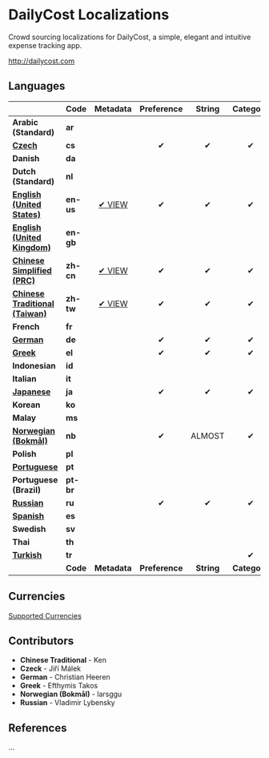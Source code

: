 DailyCost Localizations
=======================

Crowd sourcing localizations for DailyCost, a simple, elegant and intuitive expense tracking app.

http://dailycost.com


## Languages
|                                                   | Code      | Metadata                           | Preference     | String     | Category     | Currency     | Since        |
|:--------------------------------------------------|:----------|:----------------------------------:|:--------------:|:----------:|:------------:|:------------:|:-------------|
| **Arabic (Standard)**                             | **ar**    |                                    |                |            |              |              |              |
| [**Czech**](lang.cs.js)                           | **cs**    |                                    | &#10004;       | &#10004;   | &#10004;     | &#10004;     | **v1.NEXT**  |
| **Danish**                                        | **da**    |                                    |                |            |              |              |              |
| **Dutch (Standard)**                              | **nl**    |                                    |                |            |              |              |              |
| [**English (United States)**](lang.en-us.js)      | **en-us** | [&#10004; VIEW](metadata.en-us.md) | &#10004;       | &#10004;   | &#10004;     | &#10004;     | v1.0         |
| [**English (United Kingdom)**](lang.en.gb.js)     | **en-gb** |                                    |                |            |              |              |              |
| [**Chinese Simplified (PRC)**](lang.zh-cn.js)     | **zh-cn** | [&#10004; VIEW](metadata.zh-cn.md) | &#10004;       | &#10004;   | &#10004;     | ALMOST       | v1.1.0       |
| [**Chinese Traditional (Taiwan)**](lang.zh-tw.js) | **zh-tw** | [&#10004; VIEW](metadata.zh-tw.md) | &#10004;       | &#10004;   | &#10004;     | ALMOST       | v1.4.0       |
| **French**                                        | **fr**    |                                    |                |            |              |              |              |
| [**German**](lang.de.js)                          | **de**    |                                    | &#10004;       | &#10004;   | &#10004;     | MISSING      | v1.5.4       |
| [**Greek**](lang.el.js)                           | **el**    |                                    | &#10004;       | &#10004;   | &#10004;     | &#10004;     | v1.5.4       |
| **Indonesian**                                    | **id**    |                                    |                |            |              |              |              |
| **Italian**                                       | **it**    |                                    |                |            |              |              |              |
| [**Japanese**](lang.ja.js)                        | **ja**    |                                    | &#10004;       | &#10004;   | &#10004;     | ALMOST       | v1.4.0       |
| **Korean**                                        | **ko**    |                                    |                |            |              |              |              |
| **Malay**                                         | **ms**    |                                    |                |            |              |              |              |
| [**Norwegian (Bokmål)**](lang.nb.js)              | **nb**    |                                    | &#10004;       | ALMOST     | &#10004;     | MISSING      | **v1.NEXT**  |
| **Polish**                                        | **pl**    |                                    |                |            |              |              |              |
| [**Portuguese**](lang.pt.js)                      | **pt**    |                                    |                |            |              |              |              |
| **Portuguese (Brazil)**                           | **pt-br** |                                    |                |            |              |              |              |
| [**Russian**](lang.ru.js)                         | **ru**    |                                    | &#10004;       | &#10004;   | &#10004;     | ALMOST       | v1.5.4       |
| [**Spanish**](lang.es.js)                         | **es**    |                                    |                |            |              |              |              |
| **Swedish**                                       | **sv**    |                                    |                |            |              |              |              |
| **Thai**                                          | **th**    |                                    |                |            |              |              |              |
| [**Turkish**](lang.tr.js)                         | **tr**    |                                    |                |            | &#10004;     |              |              |
|                                                   | **Code**  | **Metadata**                       | **Preference** | **String** | **Category** | **Currency** | **Since**    |


## Currencies
[Supported Currencies](Currencies.md)


## Contributors

* **Chinese Traditional** - Ken
* **Czeck** - Jiří Málek
* **German** - Christian Heeren
* **Greek** - Efthymis Takos
* **Norwegian (Bokmål)** - larsggu
* **Russian** - Vladimir Lybensky


## References
...
